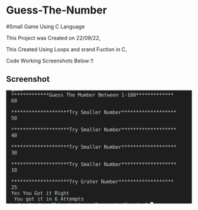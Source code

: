 
# Guess-The-Number
#Small Game Using C Language

This Project was Created on 22/09/22,

This Created Using Loops and srand Fuction in C,

Code Working Screenshots Below !!



## Screenshot

![](Screenshots/Screenshot%20from%202022-09-22%2016-19-20.png)

